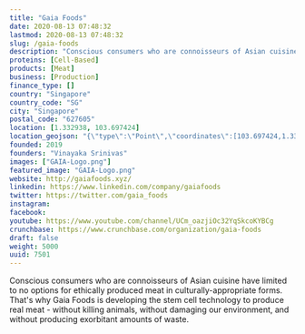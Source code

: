```yaml
---
title: "Gaia Foods"
date: 2020-08-13 07:48:32
lastmod: 2020-08-13 07:48:32
slug: /gaia-foods
description: "Conscious consumers who are connoisseurs of Asian cuisine have limited to no options for ethically produced meat in culturally-appropriate forms. That's why Gaia Foods is developing the stem cell technology to produce real meat - without killing animals, without damaging our environment, and without producing exorbitant amounts of waste."
proteins: [Cell-Based]
products: [Meat]
business: [Production]
finance_type: []
country: "Singapore"
country_code: "SG"
city: "Singapore"
postal_code: "627605"
location: [1.332938, 103.697424]
location_geojson: "{\"type\":\"Point\",\"coordinates\":[103.697424,1.332938]}"
founded: 2019
founders: "Vinayaka Srinivas"
images: ["GAIA-Logo.png"]
featured_image: "GAIA-Logo.png"
website: http://gaiafoods.xyz/
linkedin: https://www.linkedin.com/company/gaiafoods
twitter: https://twitter.com/gaia_foods
instagram: 
facebook: 
youtube: https://www.youtube.com/channel/UCm_oazjiOc32YqSkcoKYBCg
crunchbase: https://www.crunchbase.com/organization/gaia-foods
draft: false
weight: 5000
uuid: 7501
---
```

Conscious consumers who are connoisseurs of Asian cuisine have limited to no options for ethically produced meat in culturally-appropriate forms. That's why Gaia Foods is developing the stem cell technology to produce real meat - without killing animals, without damaging our environment, and without producing exorbitant amounts of waste.
